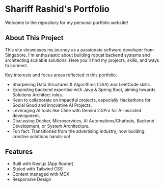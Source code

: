 # Shariff Rashid's Portfolio

Welcome to the repository for my personal portfolio website!

## About This Project

This site showcases my journey as a passionate software developer from Singapore. I'm enthusiastic about building robust backend systems and architecting scalable solutions. Here you'll find my projects, skills, and ways to connect.

Key interests and focus areas reflected in this portfolio:
- Sharpening Data Structures & Algorithms (DSA) and LeetCode skills.
- Expanding backend expertise with Java & Spring Boot, aiming towards Solutions Architect roles.
- Keen to collaborate on impactful projects, especially Hackathons for Social Good and innovative AI Projects.
- Leveraging AI tools like Cline with Gemini 2.5Pro for AI-assisted development.
- Discussing Docker, Microservices, AI Automations/Chatbots, Backend Development, or System Architecture.
- Fun fact: Transitioned from the advertising industry, now building creative solutions hands-on!

## Features

- Built with Next.js (App Router)
- Styled with Tailwind CSS
- Content managed with MDX
- Responsive Design
